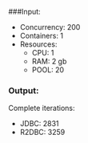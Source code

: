 ###Input:
- Concurrency: 200
- Containers: 1
- Resources:
  - CPU: 1
  - RAM: 2 gb
  - POOL: 20

### Output:
Complete iterations:

- JDBC: 2831
- R2DBC: 3259
